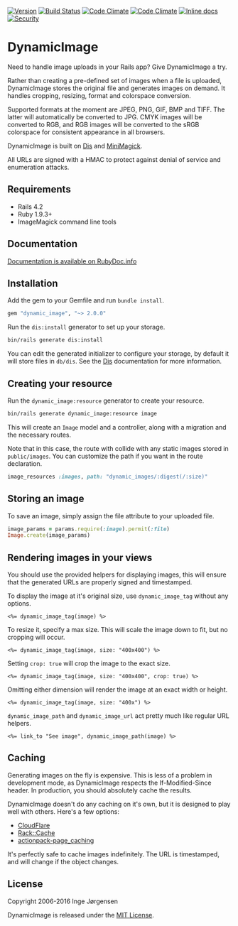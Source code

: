 [![Version](https://img.shields.io/gem/v/dynamic_image.svg?style=flat)](https://rubygems.org/gems/dynamic_image)
[![Build Status](https://travis-ci.org/elektronaut/dynamic_image.svg?branch=master)](https://travis-ci.org/elektronaut/dynamic_image)
[![Code Climate](https://codeclimate.com/github/elektronaut/dynamic_image/badges/gpa.svg)](https://codeclimate.com/github/elektronaut/dynamic_image)
[![Code Climate](https://codeclimate.com/github/elektronaut/dynamic_image/badges/coverage.svg)](https://codeclimate.com/github/elektronaut/dynamic_image)
[![Inline docs](http://inch-ci.org/github/elektronaut/dynamic_image.svg)](http://inch-ci.org/github/elektronaut/dynamic_image)
[![Security](https://hakiri.io/github/elektronaut/dynamic_image/master.svg)](https://hakiri.io/github/elektronaut/dynamic_image/master)

# DynamicImage

Need to handle image uploads in your Rails app?
Give DynamicImage a try.

Rather than creating a pre-defined set of images when a file is
uploaded, DynamicImage stores the original file and generates images
on demand. It handles cropping, resizing, format and colorspace
conversion.

Supported formats at the moment are JPEG, PNG, GIF, BMP and TIFF. The
latter will automatically be converted to JPG. CMYK images will be
converted to RGB, and RGB images will be converted to the sRGB
colorspace for consistent appearance in all browsers.

DynamicImage is built on [Dis](https://github.com/elektronaut/dis)
and [MiniMagick](https://github.com/minimagick/minimagick).

All URLs are signed with a HMAC to protect against denial of service
and enumeration attacks.

## Requirements

* Rails 4.2
* Ruby 1.9.3+
* ImageMagick command line tools

## Documentation

[Documentation is available on RubyDoc.info](http://rdoc.info/gems/dynamic_image)

## Installation

Add the gem to your Gemfile and run `bundle install`.

```ruby
gem "dynamic_image", "~> 2.0.0"
```

Run the `dis:install` generator to set up your storage.

```sh
bin/rails generate dis:install
```

You can edit the generated initializer to configure your storage, by default it
will store files in `db/dis`. See the
[Dis](https://github.com/elektronaut/dis) documentation for more
information.

## Creating your resource

Run the `dynamic_image:resource` generator to create your resource.

```sh
bin/rails generate dynamic_image:resource image
```

This will create an `Image` model and a controller, along with a migration and
the necessary routes.

Note that in this case, the route with collide with any static images stored
in `public/images`. You can customize the path if you want in the route
declaration.

```ruby
image_resources :images, path: "dynamic_images/:digest(/:size)"
```

## Storing an image

To save an image, simply assign the file attribute to your uploaded file.

```ruby
image_params = params.require(:image).permit(:file)
Image.create(image_params)
```

## Rendering images in your views

You should use the provided helpers for displaying images, this will ensure
that the generated URLs are properly signed and timestamped.

To display the image at it's original size, use `dynamic_image_tag` without
any options.

```erb
<%= dynamic_image_tag(image) %>
```

To resize it, specify a max size. This will scale the image down to fit, but
no cropping will occur.

```erb
<%= dynamic_image_tag(image, size: "400x400") %>
```

Setting `crop: true` will crop the image to the exact size.

```erb
<%= dynamic_image_tag(image, size: "400x400", crop: true) %>
```

Omitting either dimension will render the image at an exact width or height.

```erb
<%= dynamic_image_tag(image, size: "400x") %>
```

`dynamic_image_path` and `dynamic_image_url` act pretty much like regular URL
helpers.

```erb
<%= link_to "See image", dynamic_image_path(image) %>
```

## Caching

Generating images on the fly is expensive. This is less of a problem
in development mode, as DynamicImage respects the If-Modified-Since
header. In production, you should absolutely cache the results.

DynamicImage doesn't do any caching on it's own, but it is designed to
play well with others. Here's a few options:

* [CloudFlare](https://www.cloudflare.com)
* [Rack::Cache](http://rtomayko.github.io/rack-cache/)
* [actionpack-page_caching](https://github.com/rails/actionpack-page_caching)

It's perfectly safe to cache images indefinitely. The URL is
timestamped, and will change if the object changes.

## License

Copyright 2006-2016 Inge Jørgensen

DynamicImage is released under the
[MIT License](http://www.opensource.org/licenses/MIT).
